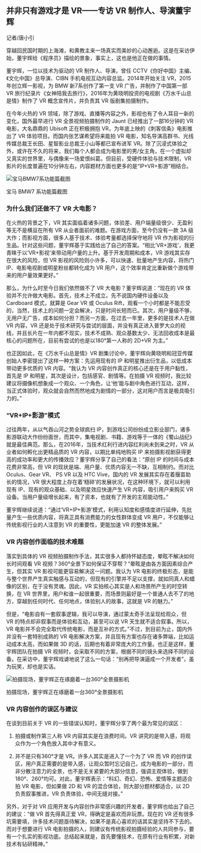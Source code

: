 ## 并非只有游戏才是 VR——专访 VR 制作人、导演董宇辉



记者/唐小引

穿越回民国时期的上海滩，和黄教主来一场真实而美妙的心动邂逅。这是在采访伊始，董宇辉给《程序员》描绘的景象，事实上，这也是他正在做的事情。

董宇辉，一位以技术为驱动的 VR 制作人、导演，曾任 CCTV《你好中国》主编、《文化中国》总导演、CIBN 手机电视互动内容总监。2014年开始关注 VR，2015年创立辉一影视，为 BMW 新7系创作了第一支 VR 广告，并制作了中国第一部 VR 旅行纪录片《女神陪我去旅行》，2016年为黄晓明投资的电视剧《万水千山总是情》制作了 VR 概念宣传片，并负责其 VR 版剧集拍摄制作。

在今年火热的 VR 领域，除了游戏、直播等内容之外，影视也有了令人耳目一新的变化，国外最早进行 VR 全景视频拍摄制作的 Jaunt 已经推出了一部16分钟的 VR 电影，大名鼎鼎的 Ubisoft 正在积极拥抱 VR，为年底上映的《刺客信条》电影推出了 VR 体验项目。而国内张艺谋希望将来能拍 VR 电影，知名导演高群书、光线传媒总裁王长田、星智影业总裁王小山等都已宣布进军 VR。除了沉浸式体验之外，或许在不久的将来，我们每个人都会成为电影里的男/女主角，在一个虚拟却又真实的世界里，与偶像来一场爱恨纠葛。但目前，受硬件体验与技术限制，VR 影片的长度普遍在10分钟左右，内容题材方面也更多的是“IP+VR+影游”相结合。

<img src="http://ipad-cms.csdn.net/cms/attachment/201605/57283d70d912b.png" alt="宝马BMW7系功能篇截图" title="宝马BMW7系功能篇截图" />

宝马 BMW7 系功能篇截图

### 为什么我们还做不了 VR 大电影？

在火热的背景之下，VR 其实面临着诸多问题，体验差、用户端量级很少、无盈利等无不是横亘在所有 VR 从业者面前的难题。在游戏方面，至今仍没有一款 3A 级大作；而影视方面，很多人基于技术、体验考量都选择保守地将 VR 作为影视的衍生品。针对这些问题，董宇辉基于实践给出了自己的答案。“相比‘VR+游戏’，我更青睐于以‘VR+影视’来带动用户量的上升。基于开发周期和成本，VR 游戏其实存在很大的风险，但 VR 影视的风险则小许多，可以快速、批量地产生内容，将热门 IP、电影电视剧或明星粉丝都转化成为 VR 用户，这个效率肯定比重新做个游戏带来的用户量效果更好。”

那么，为什么时至今日我们依然做不了 VR 大电影？董宇辉说道：“现在的 VR 体验并不允许做大电影。首先，技术上不成立。先不说国内硬件设备以及 Cardboard 模式，就算是 Gear VR 或 Oculus Rift，观看一个小时都是不能忍受的，当然，技术上的问题一定会解决，只是时间长短而已。其次，用户量级不够，无用户无广告，成本如何分担？而另一方面，在过去一年里，更多的是技术人在做 VR 内容，VR 还是处于技术研究与尝试的层面，并没有真正进入普罗大众的视线，并且长片在一年内都不现实，技术不成熟、观众基数太少、无法回收成本是最核心的问题所在，目前有尝试的也是以180°第一人称的 2D+VR 为主。”

也正因如此，在《万水千山总是情》VR 剧集讨论中，董宇辉向黄晓明和冠亚传媒创始人李密提出了这样一种方案：先运用现有的 IP 和明星推出衍生品，以低成本带动更多优质的 VR 内容。“我认为 VR 内容创作真正的核心还是在于用户黏性，首先是 IP 和明星，其次是设计，包括感官、剧情等。在拍摄 VR 视频时，我比较建议将摄像机想象成一个观众、一个角色，让‘他’能与剧中角色进行互动，这样，当正式体验时，观众就会自然而然地成为剧情的一部分，这对用户而言是极具吸引力的。”

### “VR+IP+影游”模式

过往两年，从以气吞山河之势全球疯扫 IP，到游戏公司纷纷成立影业部门，诸多影游联动大作纷纷面世，而其中，集电视剧、书籍、游戏等于一体的《蜀山战纪》就是最佳典范。那么，在2016年，当技术红利行进内容红利尚未到来之时，VR 从业者如何孵化出更精品质的 VR 内容，以期比单纯地购买 IP 来拍摄影视剧获得更高的成功率和更大的传播效应？董宇辉分享了自己的看法：“原创 IP 的时间与成本花费非常高，但 VR 的现状是端、用户量、优质内容无一不缺，互相制约。而对比 Oculus、Gear VR、 PS VR 以及 HTC Vive，国内的 VR 发展其实存在着揠苗助长的情况，VR 很大程度上存在着‘糙碎’的发展状况，在这种环境下，就可以利用现有 IP、现有的观众基础、以及明星效应快速产生 VR 内容，吸引用户来购买 VR 设备。当用户量级增长起来，有了资本，也就有了开发的主观能动性。”

董宇辉继续说道：“通过‘VR+IP+影游’模式，利用认知度和感情度进行延伸，先批量产生一些优质内容，将真正具有消费能力的女性群体变成 VR 用户，不仅能够让传统影视行业的人注意到 VR 的重要性，更能加速 VR 的整体发展。”

### VR 内容创作面临的技术难题

落实到具体的 VR 视频拍摄制作手法，其实很多人都持怀疑态度，晕眩不解决如何长时间观看 VR 视频？360°全景下如何保证不穿帮？“晕眩是由各方面因素综合产生，但其实 VR 影视可能更容易解决这一问题。我认为 VR 电影的终极形态，是能与整个世界产生真实触感与互动的，但现有的引擎并不足以支撑，就如同真人和蜡像的区别，在于没有灵魂。因此，VR 实拍核心其实是人和场景所产生的时空转换，在 VR 世界里，用户和谁一起很重要，而场景则最好是一个普通人去不了的地方，穿越到任何时代、任何地点，体验别人的故事，这就是 VR 的魅力。”

但是，“电影自有一套叙事逻辑，我可以导演，通过蒙太奇手法呈现给观众，但 VR 的特点却非叙事而是体验和互动，甚至可以说 VR 天生就不适合叙事。所以，VR 电影并不会完全取代传统电影，而是互补的方式。”不过，到目前为止，国内外并没有一套特别成熟的 VR 电影解决方案，并且现有方案也存在诸多弊端，比如运动成本太高，而如果做 3D 的话，后期也有着非常庞大的工作量。也正是这样，董宇辉团队在拍摄 VR 视频时，会采取不同的方案，根据不同的镜头来选择不同的设备。在采访中，董宇辉戏谑地说了这么一句话：“别再把导演逼成一个开发者”，虽为玩笑，却也是实话。

<img src="http://ipad-cms.csdn.net/cms/attachment/201605/57283da9461fe.png" alt="拍摄现场，董宇辉正在琢磨着一台360°全景摄影机" title="拍摄现场，董宇辉正在琢磨着一台360°全景摄影机" />

拍摄现场，董宇辉正在琢磨着一台360°全景摄影机

### VR 内容创作的误区与建议

在谈到目前关于 VR 的一些错误认知时，董宇辉分享了两个最为常见的误区：

1. 拍摄或制作第三人称 VR 内容其实是在浪费时间。VR 讲究的是带入感，将观众作为一个角色放入其中才有意义。

2. 并不是只有360°才是 VR。许多人其实是进入了一个为了 VR 而 VR 的创作误区，用户真正需要的是带入感，让观众暂时忘记自己，成为电影的一部分，而非分散注意力的全景，也不是无关紧要的大部分信息，强调主观体验，做到180°、260°均可。对此，董宇辉表示：“科幻、奇幻、恐怖、爱情等主题适合拍 VR 电影，但如果做 2D 和 VR 的混合体验，则大部分题材都适合，以 2D 负责叙事推进，VR 负责体验，中间无缝对接。”

另外，对于对 VR 应用开发与内容创作非常感兴趣的开发者，董宇辉也给出了自己的建议：“做 VR 首先得真正爱 VR，得确定是喜欢而非玩票。现在的 VR 还有很多坑需要填，许多技术问题亟待解决，如果不是真心喜欢的话其实是坚持不下去的。而对于想要进行 VR 电影拍摄的人，则建议有传统影视拍摄经验的人共同参与，要有一个扎实的影视功底。总结起来就是，首先要懂技术，在原有行业有积累，对新技术有钻研精神。”